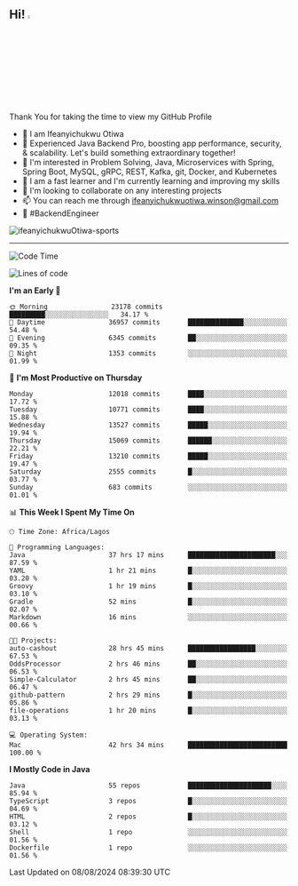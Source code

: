 <!-- BLOG-POST-LIST:START --><!-- BLOG-POST-LIST:END -->

## Hi! <img src="https://media.giphy.com/media/hvRJCLFzcasrR4ia7z/giphy.gif" width="4%"> 

Thank You for taking the time to view my GitHub Profile

- 👋 I am Ifeanyichukwu Otiwa
- 🚀 Experienced Java Backend Pro, boosting app performance, security, & scalability. Let's build something extraordinary together!
- 👀 I'm interested in Problem Solving, Java, Microservices with Spring, Spring Boot, MySQL, gRPC, REST, Kafka, git, Docker, and Kubernetes
- 🌱 I am a fast learner and I'm currently learning and improving my skills
- 💞️ I'm looking to collaborate on any interesting projects
- 📫 You can reach me through ifeanyichukwuotiwa.winson@gmail.com
- 🚀 #BackendEngineer

<p align="left" marginTop="10px"> <img src="https://komarev.com/ghpvc/?username=ifeanyichukwuOtiwa-sports&label=Profile%20views&color=0e75b6&style=for-the-badge" alt="ifeanyichukwuOtiwa-sports" /> </p>

***

<!--START_SECTION:waka-->
![Code Time](http://img.shields.io/badge/Code%20Time-2%2C749%20hrs%2024%20mins-blue)

![Lines of code](https://img.shields.io/badge/From%20Hello%20World%20I%27ve%20Written-15.7%20million%20lines%20of%20code-blue)

**I'm an Early 🐤** 

```text
🌞 Morning                23178 commits       █████████░░░░░░░░░░░░░░░░   34.17 % 
🌆 Daytime                36957 commits       ██████████████░░░░░░░░░░░   54.48 % 
🌃 Evening                6345 commits        ██░░░░░░░░░░░░░░░░░░░░░░░   09.35 % 
🌙 Night                  1353 commits        ░░░░░░░░░░░░░░░░░░░░░░░░░   01.99 % 
```
📅 **I'm Most Productive on Thursday** 

```text
Monday                   12018 commits       ████░░░░░░░░░░░░░░░░░░░░░   17.72 % 
Tuesday                  10771 commits       ████░░░░░░░░░░░░░░░░░░░░░   15.88 % 
Wednesday                13527 commits       █████░░░░░░░░░░░░░░░░░░░░   19.94 % 
Thursday                 15069 commits       ██████░░░░░░░░░░░░░░░░░░░   22.21 % 
Friday                   13210 commits       █████░░░░░░░░░░░░░░░░░░░░   19.47 % 
Saturday                 2555 commits        █░░░░░░░░░░░░░░░░░░░░░░░░   03.77 % 
Sunday                   683 commits         ░░░░░░░░░░░░░░░░░░░░░░░░░   01.01 % 
```


📊 **This Week I Spent My Time On** 

```text
🕑︎ Time Zone: Africa/Lagos

💬 Programming Languages: 
Java                     37 hrs 17 mins      ██████████████████████░░░   87.59 % 
YAML                     1 hr 21 mins        █░░░░░░░░░░░░░░░░░░░░░░░░   03.20 % 
Groovy                   1 hr 19 mins        █░░░░░░░░░░░░░░░░░░░░░░░░   03.10 % 
Gradle                   52 mins             █░░░░░░░░░░░░░░░░░░░░░░░░   02.07 % 
Markdown                 16 mins             ░░░░░░░░░░░░░░░░░░░░░░░░░   00.66 % 

🐱‍💻 Projects: 
auto-cashout             28 hrs 45 mins      █████████████████░░░░░░░░   67.53 % 
OddsProcessor            2 hrs 46 mins       ██░░░░░░░░░░░░░░░░░░░░░░░   06.53 % 
Simple-Calculator        2 hrs 45 mins       ██░░░░░░░░░░░░░░░░░░░░░░░   06.47 % 
github-pattern           2 hrs 29 mins       █░░░░░░░░░░░░░░░░░░░░░░░░   05.86 % 
file-operations          1 hr 20 mins        █░░░░░░░░░░░░░░░░░░░░░░░░   03.13 % 

💻 Operating System: 
Mac                      42 hrs 34 mins      █████████████████████████   100.00 % 
```

**I Mostly Code in Java** 

```text
Java                     55 repos            █████████████████████░░░░   85.94 % 
TypeScript               3 repos             █░░░░░░░░░░░░░░░░░░░░░░░░   04.69 % 
HTML                     2 repos             █░░░░░░░░░░░░░░░░░░░░░░░░   03.12 % 
Shell                    1 repo              ░░░░░░░░░░░░░░░░░░░░░░░░░   01.56 % 
Dockerfile               1 repo              ░░░░░░░░░░░░░░░░░░░░░░░░░   01.56 % 
```




 Last Updated on 08/08/2024 08:39:30 UTC
<!--END_SECTION:waka-->

<!--
<p align="center">
![trophy](https://github-profile-trophy.vercel.app/?username=ifeanyichukwuOtiwa-sports&theme=onedark) (https://github.com/ryo-ma/github-profile-trophy)
</p>
-->

<!---
ifeanyi-otiwa/ifeanyi-otiwa is a ✨ special ✨ repository because its `README.md` (this file) appears on your GitHub profile.
You can click the Preview link to take a look at your changes.
--->

